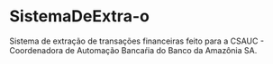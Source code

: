 # SistemaDeExtra-o
Sistema de extração de transações financeiras feito para a CSAUC - Coordenadora de Automação Bancaŕia do Banco da Amazônia SA.
